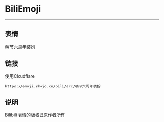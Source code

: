 # BiliEmoji
---
## 表情
萌节六周年装扮
## 链接
使用Cloudflare
```
https://emoji.shojo.cn/bili/src/萌节六周年装扮
```
## 说明
Bilibili 表情的版权归原作者所有
